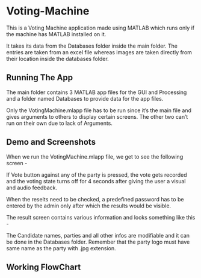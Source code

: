 
# Voting-Machine

This is a Voting Machine application made using MATLAB which runs only if the machine has MATLAB installed on it.

It takes its data from the Databases folder inside the main folder. The entries are taken from an excel file whereas images are taken directly from their location inside the databases folder.


## Running The App

The main folder contains 3 MATLAB app files for the GUI and Processing and a folder named Databases to provide data for the app files. 

Only the VotingMachine.mlapp file has to be run since it’s the main file and gives arguments to others to display certain screens. The other two can’t run on their own due to lack of Arguments.



## Demo and Screenshots

When we run the VotingMachine.mlapp file, we get to see the following screen - 

If Vote button against any of the party is pressed, the vote gets recorded and the voting state turns off for 4 seconds after giving the user a visual and audio feedback.

When the reselts need to be checked, a predefined password has to be entered by the admin only after which the results would be visible.

The result screen contains various information and looks something like this - 

The Candidate names, parties and all other infos are modifiable and it can be done in the Databases folder. Remember that the party logo must have same name as the party with .jpg extension.


## Working FlowChart




